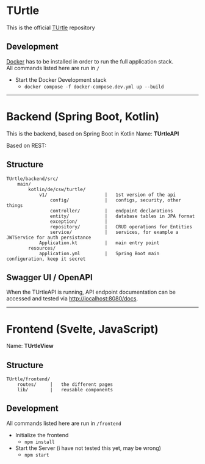 # TUrtle
This is the official [TUrtle](https://exmaple.com) repository

## Development
[Docker](https://www.docker.com/) has to be installed in order to run the full application stack.  
All commands listed here are run in `/`  
* Start the Docker Development stack
    * `docker compose -f docker-compose.dev.yml up --build`

___

# Backend (Spring Boot, Kotlin)
This is the backend, based on Spring Boot in Kotlin
Name: **TUrtleAPI**

Based on REST:

## Structure
```
TUrtle/backend/src/
    main/
        kotlin/de/csw/turtle/
            v1/                     |   1st version of the api
                config/             |   configs, security, other things
                controller/         |   endpoint declarations
                entity/             |   database tables in JPA format
                exception/          |
                repository/         |   CRUD operations for Entities
                service/            |   services, for example a JWTService for auth persistance
            Application.kt          |   main entry point
        resources/
            application.yml         |   Spring Boot main configuration, keep it secret
```

## Swagger UI / OpenAPI
When the TUrtleAPI is running, API endpoint documentation can be accessed and tested via [http://localhost:8080/docs](http://localhost:8080/docs).

___

# Frontend (Svelte, JavaScript)
Name: **TUrtleView**

## Structure
```
TUrtle/frontend/
    routes/     |   the different pages
    lib/        |   reusable components
```

## Development
All commands listed here are run in `/frontend`
* Initialize the frontend
    * `npm install`
* Start the Server (i have not tested this yet, may be wrong)
    * `npm start`
